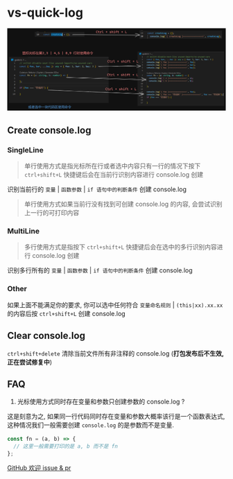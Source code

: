 # vs-quick-log

![Guide](./public/Guide-dark.png)

## Create console.log

### SingleLine

> 单行使用方式是指光标所在行或者选中内容只有一行的情况下按下 `ctrl+shift+L` 快捷键后会在当前行识别内容进行 console.log 创建

识别当前行的 `变量` | `函数参数` | `if 语句中的判断条件` 创建 console.log

> 单行使用方式如果当前行没有找到可创建 console.log 的内容, 会尝试识别上一行的可打印内容

### MultiLine

> 多行使用方式是指按下 `ctrl+shift+L` 快捷键后会在选中的多行识别内容进行 console.log 创建

识别多行所有的 `变量` | `函数参数` | `if 语句中的判断条件` 创建 console.log

### Other

如果上面不能满足你的要求, 你可以选中任何符合 `变量命名规则` | `(this|xx).xx.xx` 的内容后按 `ctrl+shift+L` 创建 console.log

## Clear console.log

`ctrl+shift+delete` 清除当前文件所有非注释的 console.log (**打包发布后不生效, 正在尝试修复中**)

## FAQ

1. 光标使用方式同时存在变量和参数只创建参数的 console.log ?

这是刻意为之, 如果同一行代码同时存在变量和参数大概率该行是一个函数表达式, 这种情况我们一般需要创建 `console.log` 的是参数而不是变量.

```javascript
const fn = (a, b) => {
  // 这里一般需要打印的是 a, b 而不是 fn
};
```

[GitHub 欢迎 issue & pr](https://github.com/xiaoyao-Ye/vs-quick-log)
